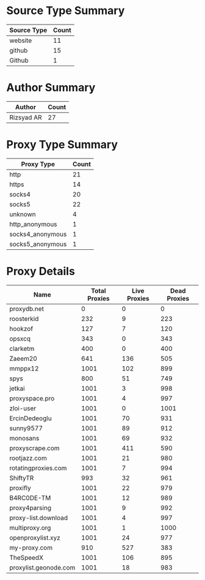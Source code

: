 # Source Type Summary

| Source Type | Count |
|-------------|-------|
| website | 11 |
| github | 15 |
| Github | 1 |


# Author Summary

| Author | Count |
|--------|-------|
| Rizsyad AR | 27 |


# Proxy Type Summary

| Proxy Type | Count |
|------------|-------|
| http | 21 |
| https | 14 |
| socks4 | 20 |
| socks5 | 22 |
| unknown | 4 |
| http_anonymous | 1 |
| socks4_anonymous | 1 |
| socks5_anonymous | 1 |


# Proxy Details

| Name | Total Proxies | Live Proxies | Dead Proxies |
|------|---------------|--------------|---------------|
| proxydb.net | 0 | 0 | 0 |
| roosterkid | 232 | 9 | 223 |
| hookzof | 127 | 7 | 120 |
| opsxcq | 343 | 0 | 343 |
| clarketm | 400 | 0 | 400 |
| Zaeem20 | 641 | 136 | 505 |
| mmppx12 | 1001 | 102 | 899 |
| spys | 800 | 51 | 749 |
| jetkai | 1001 | 3 | 998 |
| proxyspace.pro | 1001 | 4 | 997 |
| zloi-user | 1001 | 0 | 1001 |
| ErcinDedeoglu | 1001 | 70 | 931 |
| sunny9577 | 1001 | 89 | 912 |
| monosans | 1001 | 69 | 932 |
| proxyscrape.com | 1001 | 411 | 590 |
| rootjazz.com | 1001 | 21 | 980 |
| rotatingproxies.com | 1001 | 7 | 994 |
| ShiftyTR | 993 | 32 | 961 |
| proxifly | 1001 | 22 | 979 |
| B4RC0DE-TM | 1001 | 12 | 989 |
| proxy4parsing | 1001 | 9 | 992 |
| proxy-list.download | 1001 | 4 | 997 |
| multiproxy.org | 1001 | 1 | 1000 |
| openproxylist.xyz | 1001 | 24 | 977 |
| my-proxy.com | 910 | 527 | 383 |
| TheSpeedX | 1001 | 106 | 895 |
| proxylist.geonode.com | 1001 | 18 | 983 |
